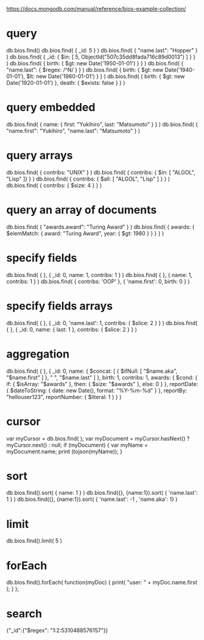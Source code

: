 https://docs.mongodb.com/manual/reference/bios-example-collection/

# query 
db.bios.find()
db.bios.find( { _id: 5 } )
db.bios.find( { "name.last": "Hopper" } )
db.bios.find(
   { _id: { $in: [ 5, ObjectId("507c35dd8fada716c89d0013") ] } }
)
db.bios.find( { birth: { $gt: new Date('1950-01-01') } } )
db.bios.find(
   { "name.last": { $regex: /^N/ } }
)
db.bios.find( { birth: { $gt: new Date('1940-01-01'), $lt: new Date('1960-01-01') } } )
db.bios.find( {
   birth: { $gt: new Date('1920-01-01') },
   death: { $exists: false }
} )

# query embedded
db.bios.find(
    { name: { first: "Yukihiro", last: "Matsumoto" } }
)
db.bios.find(
   {
     "name.first": "Yukihiro",
     "name.last": "Matsumoto"
   }
)

# query arrays
db.bios.find( { contribs: "UNIX" } )
db.bios.find( { contribs: { $in: [ "ALGOL", "Lisp" ]} } )
db.bios.find( { contribs: { $all: [ "ALGOL", "Lisp" ] } } )
db.bios.find( { contribs: { $size: 4 } } )

# query an array of documents
db.bios.find(
   { "awards.award": "Turing Award" }
)
db.bios.find(
   { awards: { $elemMatch: { award: "Turing Award", year: { $gt: 1980 } } } }
)

# specify fields
db.bios.find( { }, { _id: 0, name: 1, contribs: 1 } )
db.bios.find( { }, { name: 1, contribs: 1 } )
db.bios.find(
   { contribs: 'OOP' },
   { 'name.first': 0, birth: 0 }
)

# specify fields arrays
db.bios.find(
   { },
   { _id: 0, 'name.last': 1, contribs: { $slice: 2 } } 
)
db.bios.find(
   { },
   { _id: 0, name: { last: 1 }, contribs: { $slice: 2 } }
)

# aggregation 
db.bios.find(
   { },
   {
     _id: 0,
     name: {
        $concat: [
           { $ifNull: [ "$name.aka", "$name.first" ] },
           " ",
           "$name.last"
        ]
     },
     birth: 1,
     contribs: 1,
     awards: { $cond: { if: { $isArray: "$awards" }, then: { $size: "$awards" }, else: 0 } },
     reportDate: { $dateToString: {  date: new Date(), format: "%Y-%m-%d" } },
     reportBy: "hellouser123",
     reportNumber: { $literal: 1 }
   }
)

# cursor
var myCursor = db.bios.find( );
var myDocument = myCursor.hasNext() ? myCursor.next() : null;
if (myDocument) {
    var myName = myDocument.name;
    print (tojson(myName));
}

# sort
db.bios.find().sort( { name: 1 } )
db.bios.find({}, {name:1}).sort( { 'name.last': 1 } )
db.bios.find({}, {name:1}).sort( { 'name.last': -1 , 'name.aka': 1} )

# limit
db.bios.find().limit( 5 )

# forEach
db.bios.find().forEach( function(myDoc) { print( "user: " + myDoc.name.first ); } );

# search 
{"_id":{"$regex": "1:2:5310488576157"}}